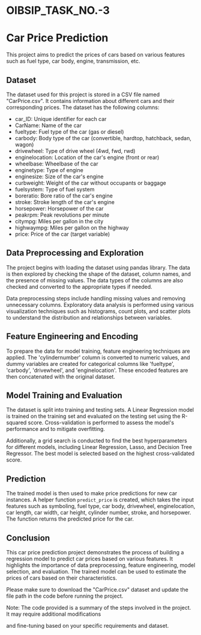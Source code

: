 # OIBSIP_TASK_NO.-3

# Car Price Prediction

This project aims to predict the prices of cars based on various features such as fuel type, car body, engine, transmission, etc.

## Dataset

The dataset used for this project is stored in a CSV file named "CarPrice.csv". It contains information about different cars and their corresponding prices. The dataset has the following columns:

- car_ID: Unique identifier for each car
- CarName: Name of the car
- fueltype: Fuel type of the car (gas or diesel)
- carbody: Body type of the car (convertible, hardtop, hatchback, sedan, wagon)
- drivewheel: Type of drive wheel (4wd, fwd, rwd)
- enginelocation: Location of the car's engine (front or rear)
- wheelbase: Wheelbase of the car
- enginetype: Type of engine
- enginesize: Size of the car's engine
- curbweight: Weight of the car without occupants or baggage
- fuelsystem: Type of fuel system
- boreratio: Bore ratio of the car's engine
- stroke: Stroke length of the car's engine
- horsepower: Horsepower of the car
- peakrpm: Peak revolutions per minute
- citympg: Miles per gallon in the city
- highwaympg: Miles per gallon on the highway
- price: Price of the car (target variable)

## Data Preprocessing and Exploration

The project begins with loading the dataset using pandas library. The data is then explored by checking the shape of the dataset, column names, and the presence of missing values. The data types of the columns are also checked and converted to the appropriate types if needed.

Data preprocessing steps include handling missing values and removing unnecessary columns. Exploratory data analysis is performed using various visualization techniques such as histograms, count plots, and scatter plots to understand the distribution and relationships between variables.

## Feature Engineering and Encoding

To prepare the data for model training, feature engineering techniques are applied. The 'cylindernumber' column is converted to numeric values, and dummy variables are created for categorical columns like 'fueltype', 'carbody', 'drivewheel', and 'enginelocation'. These encoded features are then concatenated with the original dataset.

## Model Training and Evaluation

The dataset is split into training and testing sets. A Linear Regression model is trained on the training set and evaluated on the testing set using the R-squared score. Cross-validation is performed to assess the model's performance and to mitigate overfitting.

Additionally, a grid search is conducted to find the best hyperparameters for different models, including Linear Regression, Lasso, and Decision Tree Regressor. The best model is selected based on the highest cross-validated score.

## Prediction

The trained model is then used to make price predictions for new car instances. A helper function `predict_price` is created, which takes the input features such as symboling, fuel type, car body, drivewheel, enginelocation, car length, car width, car height, cylinder number, stroke, and horsepower. The function returns the predicted price for the car.

## Conclusion

This car price prediction project demonstrates the process of building a regression model to predict car prices based on various features. It highlights the importance of data preprocessing, feature engineering, model selection, and evaluation. The trained model can be used to estimate the prices of cars based on their characteristics.

Please make sure to download the "CarPrice.csv" dataset and update the file path in the code before running the project.

Note: The code provided is a summary of the steps involved in the project. It may require additional modifications

 and fine-tuning based on your specific requirements and dataset.
